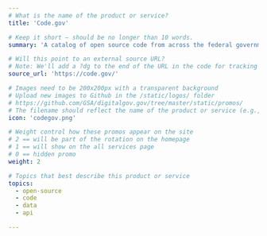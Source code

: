 ```yaml
---
# What is the name of the product or service?
title: 'Code.gov'

# Keep it short — should be no longer than 10 words.
summary: 'A catalog of open source code from across the federal government.'

# Will this point to an external source URL?
# Note: We'll add a ?dg to the end of the URL in the code for tracking purposes
source_url: 'https://code.gov/'

# Images need to be 200x200px with a transparent background
# Upload new images to Github in the /static/logos/ folder
# https://github.com/GSA/digitalgov.gov/tree/master/static/promos/
# The filename should reflect the name of the product or service (e.g., challenge-gov.png)
icon: 'codegov.png'

# Weight control how these promos appear on the site
# 2 == will be part of the rotation on the homepage
# 1 == will show on the all services page
# 0 == hidden promo
weight: 2

# Topics that best describe this product or service
topics:
  - open-source
  - code
  - data
  - api

---
```

